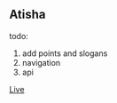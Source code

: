 ## Atisha

todo:
  1. add points and slogans
  2. navigation
  3. api

[Live](http://atisha.now.sh)

